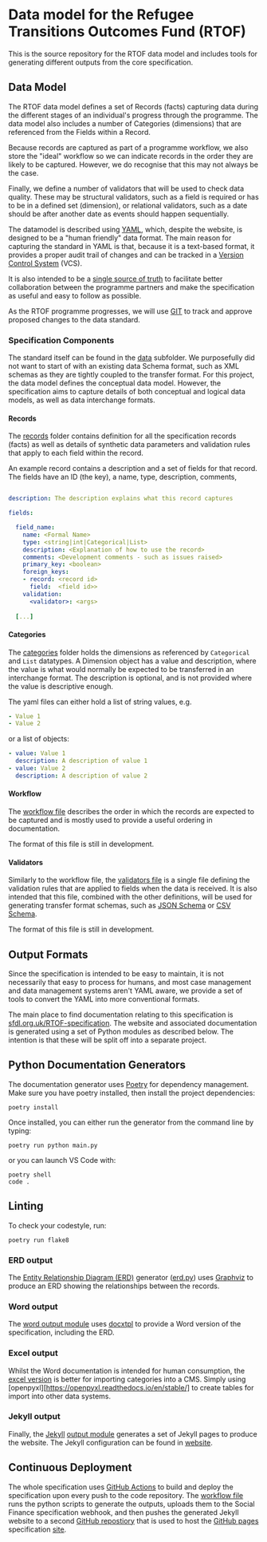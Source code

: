 # Data model for the Refugee Transitions Outcomes Fund (RTOF)

This is the source repository for the RTOF data model and includes tools for generating different outputs from the core
specification. 

## Data Model

The RTOF data model defines a set of Records (facts) capturing data during the different stages of an individual's progress
through the programme. The data model also includes a number of Categories (dimensions) that are referenced from
the Fields within a Record.

Because records are captured as part of a programme workflow, we also store the "ideal" workflow so we can indicate 
records in the order they are likely to be captured. However, we do recognise that this may not always be the case.

Finally, we define a number of validators that will be used to check data quality. These may be structural validators,
such as a field is required or has to be in a defined set (dimension), or relational validators, such as a date should
be after another date as events should happen sequentially. 

The datamodel is described using [YAML][yaml], which, despite the website, is designed to be a 
"human friendly" data format. The main reason for capturing the standard in YAML is that, because it is a text-based
format, it provides a proper audit trail of changes and can be tracked in a [Version Control System][vcs] (VCS).

It is also intended to be a [single source of truth][ssot] to facilitate better collaboration between the programme 
partners and make the specification as useful and easy to follow as possible.

As the RTOF programme progresses, we will use [GIT][git] to track and approve proposed changes to the data standard.

### Specification Components

The standard itself can be found in the [data](./data) subfolder. We purposefully did not want to start of with an 
existing data Schema format, such as XML schemas as they are tightly coupled to the transfer format. For this project, 
the data model defines the conceptual data model. However, the specification aims to capture details of both conceptual
and logical data models, as well as data interchange formats. 

#### Records

The [records](./data/records) folder contains definition for all the specification records (facts) as well as details
of synthetic data parameters and validation rules that apply to each field within the record.

An example record contains a description and a set of fields for that record. The fields have an ID (the key), a name, 
type, description, comments,

```yaml

description: The description explains what this record captures

fields:

  field_name:
    name: <Formal Name>
    type: <string|int|Categorical|List>
    description: <Explanation of how to use the record>
    comments: <Development comments - such as issues raised>
    primary_key: <boolean>
    foreign_keys:
    - record: <record id>
      field:  <field id>>
    validation:
      <validator>: <args>
      
  [...]

```

#### Categories

The [categories](./data/categories) folder holds the dimensions as referenced by `Categorical` and `List` datatypes. 
A Dimension object has a value and description, where the value is what would normally be expected to be transferred 
in an interchange format. The description is optional, and is not provided where the value is descriptive enough. 

The yaml files can either hold a list of string values, e.g. 

```yaml
- Value 1
- Value 2
```
or a list of objects:

```yaml
- value: Value 1
  description: A description of value 1
- value: Value 2
  description: A description of value 2
```

#### Workflow

The [workflow file](./data/workflow.yml) describes the order in which the records are expected to be captured and is
mostly used to provide a useful ordering in documentation. 

The format of this file is still in development. 

#### Validators

Similarly to the workflow file, the [validators file](./data/validators.yml) is a single file defining the validation
rules that are applied to fields when the data is received. It is also intended that this file, combined with the other
definitions, will be used for generating transfer format schemas, such as [JSON Schema][jsc] or [CSV Schema][csc].

The format of this file is still in development. 

## Output Formats

Since the specification is intended to be easy to maintain, it is not necessarily that easy to process for humans, and 
most case management and data management systems aren't YAML aware, we provide a set of tools to convert the YAML into
more conventional formats. 

The main place to find documentation relating to this specification is 
[sfdl.org.uk/RTOF-specification](https://sfdl.org.uk/RTOF-specification/). The website and associated documentation
is generated using a set of Python modules as described below. The intention is that these will be split off into 
a separate project.

## Python Documentation Generators

The documentation generator uses [Poetry][poetry] for dependency management. Make sure you have poetry installed, 
then install the project dependencies:

```
poetry install
```

Once installed, you can either run the generator from the command line by typing:

```
poetry run python main.py 
```

or you can launch VS Code with:

```
poetry shell
code .
```

## Linting

To check your codestyle, run:

```
poetry run flake8
```

### ERD output

The [Entity Relationship Diagram (ERD)][erd] generator ([erd.py](./rtofdata/erd.py)) uses [Graphviz][graphviz] 
to produce an ERD showing the relationships between the records.


### Word output

The [word output module](./rtofdata/word.py) uses [docxtpl][docxtpl] to provide a Word version of the 
specification, including the ERD.

### Excel output

Whilst the Word documentation is intended for human consumption, the [excel version](./rtofdata/excel.py) 
is better for importing
categories into a CMS. Simply using [openpyxl][https://openpyxl.readthedocs.io/en/stable/] to create tables for 
import into other data systems.

### Jekyll output

Finally, the [Jekyll][jekyll] [output module](./rtofdata/jekyll.py) generates a set of Jekyll pages 
to produce the website. The Jekyll configuration can be found in [website](./website).

## Continuous Deployment

The whole specification uses [GitHub Actions][gha] to build and deploy the specification upon every push to the 
code repository. The [workflow file](./.github/workflows/main.yml) runs the python scripts to generate the outputs, 
uploads them to the Social Finance specification webhook, and then pushes the generated Jekyll website to a 
second [GitHub repostiory](https://github.com/SocialFinanceDigitalLabs/RTOF-specification) that is used to host
the [GitHub pages](ghp) specification [site](https://sfdl.org.uk/RTOF-specification/).

[poetry]: https://python-poetry.org/
[yaml]: https://yaml.org/
[vcs]: https://en.wikipedia.org/wiki/Version_control
[git]: https://git-scm.com/
[jsc]: https://json-schema.org/
[csc]: https://digital-preservation.github.io/csv-schema/
[ssot]: https://en.wikipedia.org/wiki/Single_source_of_truth
[erd]: https://en.wikipedia.org/wiki/Entity%E2%80%93relationship_model
[graphviz]: http://www.graphviz.org/
[docxtpl]: https://docxtpl.readthedocs.io/en/latest/
[jekyll]: https://jekyllrb.com/
[gha]: https://github.com/features/actions
[ghp]: https://pages.github.com/

